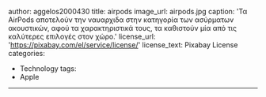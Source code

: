 author: aggelos2000430
title: airpods
image_url: airpods.jpg
caption: 'Τα AirPods αποτελούν την ναυαρχιδα στην κατηγορία των ασύρματων ακουστικών, 
αφού τα χαρακτηριστικά τους, τα καθιστούν μία από τις καλύτερες επιλογές στον
χώρο.'
license_url: 'https://pixabay.com/el/service/license/'
license_text: Pixabay License
categories:
  - Technology
tags:
  - Apple
---
